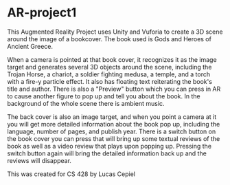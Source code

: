 # AR-project1
This Augmented Reality Project uses Unity and Vuforia to create a 3D scene around the image of a bookcover. The book used is Gods and Heroes of Ancient Greece. 

When a camera is pointed at that book cover, it recognizes it as the image target and generates several 3D objects around the scene, including the Trojan Horse, a chariot, a soldier fighting medusa, a temple, and a torch with a fire-y particle effect. It also has floating text reiterating the book's title and author. There is also a "Preview" button which you can press in AR to cause another figure to pop up and tell you about the book. In the background of the whole scene there is ambient music. 

The back cover is also an image target, and when you point a camera at it you will get more detailed information about the book pop up, including the language, number of pages, and publish year. There is a switch button on the book cover you can press that will bring up some textual reviews of the book as well as a video review that plays upon popping up. Pressing the switch button again will bring the detailed information back up and the reviews will disappear. 

This was created for CS 428 by Lucas Cepiel
